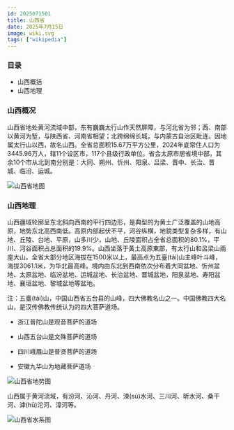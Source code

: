```yaml
---
id: 2025071501
title: 山西省
date: 2025年7月15日
image: wiki.svg
tags: ["wikipedia"]
---
```



### 目录

 - 山西概括
 - 山西地理


### 山西概况

山西省地处黄河流域中部，东有巍巍太行山作天然屏障，与河北省为邻；西、南部以黄河为堑，与陕西省、河南省相望；北跨绵绵长城，与内蒙古自治区毗连。因地属太行山以西，故名山西。全省总面积15.67万平方公里，2024年底常住人口为3445.96万人，辖11个设区市，117个县级行政单位。省会太原市居省境中部，其余10个市从北到南分别是：大同、朔州、忻州、阳泉、吕梁、晋中、长治、晋城、临汾、运城。

![山西省地图](https://loongzxl.com/blogs/20250715山西省地图.jpg)


### 山西地理

山西疆域轮廓呈东北斜向西南的平行四边形，是典型的为黄土广泛覆盖的山地高原，地势东北高西南低。高原内部起伏不平，河谷纵横，地貌类型复杂多样，有山地、丘陵、台地、平原，山多川少，山地、丘陵面积占全省总面积的80.1%，平川、河谷面积占总面积的19.9%。山西坐落于黃土高原東部，有太行山和呂梁山兩座大山。全省大部分地区海拔在1500米以上，最高点为五臺(tái)山主峰叶斗峰，海拔3061.1米，为华北最高峰。境内由东北到西南依次分布着大同盆地、忻州盆地、太原盆地、临汾盆地、运城盆地、长治盆地、晋城盆地，阳泉盆地、寿阳盆地、襄垣盆地、黎城盆地等盆地。

注：五臺(tái)山，中国山西省五台县的山峰，四大佛教名山之一。中国佛教四大名山，是汉传佛教传统认为的四大菩萨道场。

  - 浙江普陀山是观音菩萨的道场

  - 山西五台山是文殊菩萨的道场
  
  - 四川峨眉山是普贤菩萨的道场

  - 安徽九华山为地藏菩萨道场

![山西省地势图](https://loongzxl.com/blogs/20250715山西省地势图.jpg)


山西属于黄河流域，有汾河、沁河、丹河、涑(sù)水河、三川河、昕水河、桑干河、滹(hū)沱河、漳河等。


![山西省水系图](https://loongzxl.com/blogs/20250715山西省水系图.jpg)
